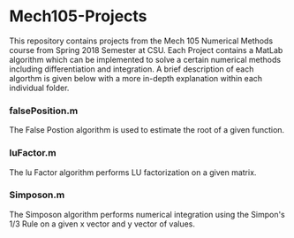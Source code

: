# Mech105-Projects

This repository contains projects from the Mech 105 Numerical Methods course from Spring 2018 Semester at CSU. Each Project contains a MatLab algorithm which can be implemented to solve a certain numerical methods including differentiation and integration. A brief description of each algorthm is given below with a more in-depth explanation within each individual folder.

### falsePosition.m

The False Postion algorithm is used to estimate the root of a given function.

### luFactor.m

The lu Factor algorithm performs LU factorization on a given matrix.

### Simposon.m

The Simposon algorithm performs numerical integration using the Simpon's 1/3 Rule on a given x vector and y vector of values.
